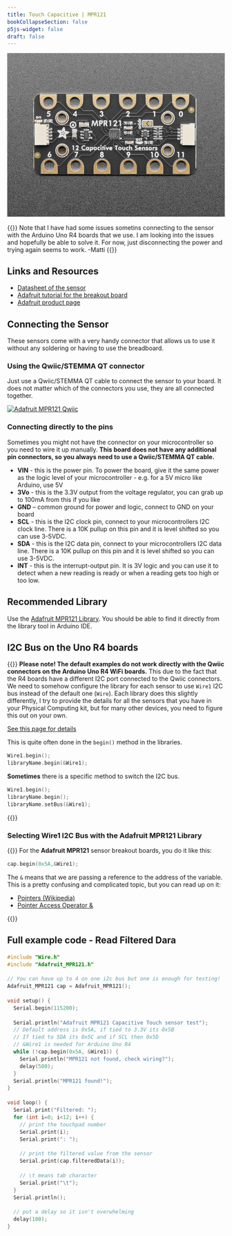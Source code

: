 ```yaml
---
title: Touch Capacitive | MPR121 
bookCollapseSection: false
p5js-widget: false
draft: false
---
```


[![Adafruit MPR121 12-Key Capacitive Touch Sensor](./images/mpr121.jpg)](./images/mpr121.jpg)

{{<hint danger>}}
Note that I have had some issues sometins connecting to the sensor with the Arduino Uno R4 boards that we use. I am looking into the issues and hopefully be able to solve it. For now, just disconnecting the power and trying again seems to work. -Matti
{{</hint>}}

## Links and Resources

- [Datasheet of the sensor](./files/mpr121.pdf)
- [Adafruit tutorial for the breakout board](https://learn.adafruit.com/adafruit-mpr121-gator)
- [Adafruit product page](https://www.adafruit.com/product/4830)

## Connecting the Sensor

These sensors come with a very handy connector that allows us to use it without any soldering or having to use the breadboard.

### Using the Qwiic/STEMMA QT connector

Just use a Qwiic/STEMMA QT cable to connect the sensor to your board. It does not matter which of the connectors you use, they are all connected together.

[![Adafruit MPR121 Qwiic](./images/apds9960-qwiic.jpg)](./images/mpr121-qwiic.jpg)

### Connecting directly to the pins

Sometimes you might not have the connector on your microcontroller so you need to wire it up manually. **This board does not have any additional pin connectors, so you always need to use a Qwiic/STEMMA QT cable.**

- **VIN** - this is the power pin.  To power the board, give it the same power as the logic level of your microcontroller - e.g. for a 5V micro like Arduino, use 5V
- **3Vo** - this is the 3.3V output from the voltage regulator, you can grab up to 100mA from this if you like
- **GND** – common ground for power and logic, connect to GND on your board
- **SCL** - this is the I2C clock pin, connect to your microcontrollers I2C clock line. There is a 10K pullup on this pin and it is level shifted so you can use 3-5VDC.
- **SDA** - this is the I2C data pin, connect to your microcontrollers I2C data line. There is a 10K pullup on this pin and it is level shifted so you can use 3-5VDC.
- **INT** - this is the interrupt-output pin. It is 3V logic and you can use it to detect when a new reading is ready or when a reading gets too high or too low.

## Recommended Library

Use the [Adafruit MPR121 Library](https://adafruit.github.io/Adafruit_MPR121/html/index.html). You should be able to find it directly from the library tool in Arduino IDE.

## I2C Bus on the Uno R4 boards

{{<hint warning>}}
**Please note! The default examples do not work directly with the Qwiic connectors on the Arduino Uno R4 WiFi boards.** This due to the fact that the R4 boards have a different I2C port connected to the Qwiic connectors. We need to somehow configure the library for each sensor to use `Wire1` I2C bus instead of the default one (`Wire`). Each library does this slightly differently, I try to provide the details for all the sensors that you have in your Physical Computing kit, but for many other devices, you need to figure this out on your own.

[See this page for details](https://docs.arduino.cc/tutorials/uno-r4-wifi/qwiic)

This is quite often done in the `begin()` method in the libraries.

```c
Wire1.begin();
libraryName.begin(&Wire1);
```

**Sometimes** there is a specific method to switch the I2C bus.

```c
Wire1.begin();
libraryName.begin();
libraryName.setBus(&Wire1);
```

{{</hint>}}

### Selecting Wire1 I2C Bus with the Adafruit MPR121 Library

{{<hint info>}}
For the **Adafruit MPR121** sensor breakout boards, you do it like this:

```c
cap.begin(0x5A,&Wire1);
```

The `&` means that we are passing a reference to the address of the variable. This is a pretty confusing and complicated topic, but you can read up on it:

- [Pointers (Wikipedia)](https://en.wikipedia.org/wiki/Pointer_%28computer_programming%29)
- [Pointer Access Operator &](https://www.arduino.cc/reference/en/language/structure/pointer-access-operators/reference/)

{{</hint>}}

## Full example code - Read Filtered Dara

```c
#include "Wire.h"
#include "Adafruit_MPR121.h"

// You can have up to 4 on one i2c bus but one is enough for testing!
Adafruit_MPR121 cap = Adafruit_MPR121();

void setup() {
  Serial.begin(115200);

  Serial.println("Adafruit MPR121 Capacitive Touch sensor test"); 
  // Default address is 0x5A, if tied to 3.3V its 0x5B
  // If tied to SDA its 0x5C and if SCL then 0x5D
  // &Wire1 is needed for Arduino Uno R4
  while (!cap.begin(0x5A, &Wire1)) {
    Serial.println("MPR121 not found, check wiring?");
    delay(500);
  }
  Serial.println("MPR121 found!");
}

void loop() {
  Serial.print("Filtered: ");
  for (int i=0; i<12; i++) {
    // print the touchpad number
    Serial.print(i);
    Serial.print(": ");

    // print the filtered value from the sensor
    Serial.print(cap.filteredData(i));
    
    // \t means tab character
    Serial.print("\t");
  }
  Serial.println();
  
  // put a delay so it isn't overwhelming
  delay(100);
}
```